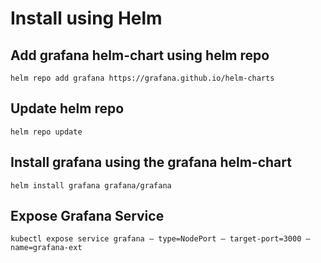 # Install using Helm

## Add grafana helm-chart using helm repo

`helm repo add grafana https://grafana.github.io/helm-charts`

## Update helm repo

`helm repo update`

## Install grafana using the grafana helm-chart 

`helm install grafana grafana/grafana`

## Expose Grafana Service

`kubectl expose service grafana — type=NodePort — target-port=3000 — name=grafana-ext`
